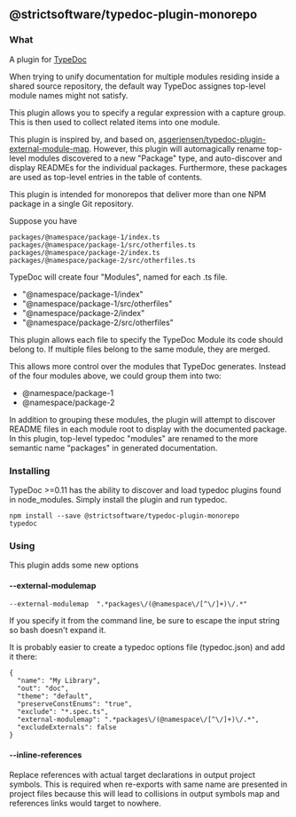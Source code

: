 ## @strictsoftware/typedoc-plugin-monorepo

### What

A plugin for [TypeDoc](http://typedoc.org)

When trying to unify documentation for multiple modules residing inside a shared source repository, the default way TypeDoc assignes top-level module names might not satisfy.

This plugin allows you to specify a regular expression with a capture group. This is then used to collect related items into one module.

This plugin is inspired by, and based on, [asgerjensen/typedoc-plugin-external-module-map](https://github.com/asgerjensen/typedoc-plugin-external-module-map). However, this plugin will automagically rename top-level modules discovered to a new "Package" type, and auto-discover and display READMEs for the individual packages. Furthermore, these packages are used as top-level entries in the table of contents.

This plugin is intended for monorepos that deliver more than one NPM package in a single Git repository.

Suppose you have

```
packages/@namespace/package-1/index.ts
packages/@namespace/package-1/src/otherfiles.ts
packages/@namespace/package-2/index.ts
packages/@namespace/package-2/src/otherfiles.ts
```

TypeDoc will create four "Modules", named for each .ts file.

- "@namespace/package-1/index"
- "@namespace/package-1/src/otherfiles"
- "@namespace/package-2/index"
- "@namespace/package-2/src/otherfiles"

This plugin allows each file to specify the TypeDoc Module its code should belong to. If multiple files belong to the same module, they are merged.

This allows more control over the modules that TypeDoc generates.
Instead of the four modules above, we could group them into two:

- @namespace/package-1
- @namespace/package-2

In addition to grouping these modules, the plugin will attempt to discover README files in each module root to display with the documented package. In this plugin, top-level typedoc "modules" are renamed to the more semantic name "packages" in generated documentation.

### Installing

TypeDoc >=0.11 has the ability to discover and load typedoc plugins found in node_modules.
Simply install the plugin and run typedoc.

```
npm install --save @strictsoftware/typedoc-plugin-monorepo
typedoc
```

### Using

This plugin adds some new options

#### --external-modulemap
```
--external-modulemap  ".*packages\/(@namespace\/[^\/]+)\/.*"
```

If you specify it from the command line, be sure to escape the input string so bash doesn't expand it.

It is probably easier to create a typedoc options file (typedoc.json) and add it there:

```
{
  "name": "My Library",
  "out": "doc",
  "theme": "default",
  "preserveConstEnums": "true",
  "exclude": "*.spec.ts",
  "external-modulemap": ".*packages\/(@namespace\/[^\/]+)\/.*",
  "excludeExternals": false
}
```

#### --inline-references

Replace references with actual target declarations in output project symbols. This is required
when re-exports with same name are presented in project files because this will lead to collisions in output
symbols map and references links would target to nowhere.
